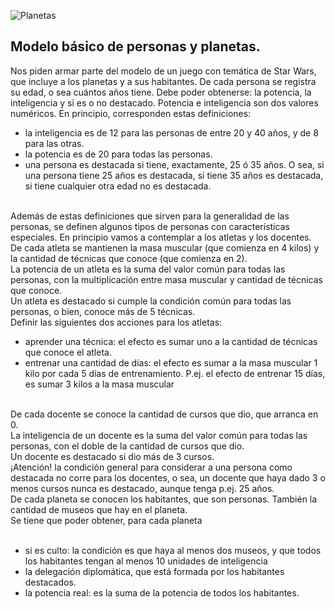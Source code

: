 ![Planetas](https://images.pexels.com/photos/17505896/pexels-photo-17505896/free-photo-of-hombre-corriendo-nebulosa.jpeg?auto=compress&cs=tinysrgb&w=1260&h=750&dpr=1)<br>

## Modelo básico de personas y planetas.

Nos piden armar parte del modelo de un juego con temática de Star Wars, que incluye a los planetas y a sus habitantes.
De cada persona se registra su edad, o sea cuántos años tiene. Debe poder obtenerse: la potencia, la inteligencia y si es o no destacado. Potencia e inteligencia son dos valores numéricos. En principio, corresponden estas definiciones:
<br><ul>
  <li>la inteligencia es de 12 para las personas de entre 20 y 40 años, y de 8 para las otras.</li>
  <li>la potencia es de 20 para todas las personas.</li>
  <li>una persona es destacada si tiene, exactamente, 25 ó 35 años. O sea, si una persona tiene 25 años es destacada, si tiene 35 años es destacada, si tiene cualquier otra edad no es destacada.</li>
</ul><br>
Además de estas definiciones que sirven para la generalidad de las personas, se definen algunos tipos de personas con características especiales. En principio vamos a contemplar a los atletas y los docentes.<br>
De cada atleta se mantienen la masa muscular (que comienza en 4 kilos) y la cantidad de técnicas que conoce (que comienza en 2).<br>
La potencia de un atleta es la suma del valor común para todas las personas, con la multiplicación entre masa muscular y cantidad de técnicas que conoce.<br>
Un atleta es destacado si cumple la condición común para todas las personas, o bien, conoce más de 5 técnicas.<br>
Definir las siguientes dos acciones para los atletas:
<br><ul>
  <li>aprender una técnica: el efecto es sumar uno a la cantidad de técnicas que conoce el atleta.</li>
  <li>entrenar una cantidad de días: el efecto es sumar a la masa muscular 1 kilo por cada 5 días de entrenamiento. P.ej. el efecto de entrenar 15 días, es sumar 3 kilos a la masa muscular</li>
</ul>
<br>De cada docente se conoce la cantidad de cursos que dio, que arranca en 0.<br>
La inteligencia de un docente es la suma del valor común para todas las personas, con el doble de la cantidad de cursos que dio.<br>
Un docente es destacado si dio más de 3 cursos.<br>
¡Atención! la condición general para considerar a una persona como destacada no corre para los docentes, o sea, un docente que haya dado 3 o menos cursos nunca es destacado, aunque tenga p.ej. 25 años.<br>
De cada planeta se conocen los habitantes, que son personas. También la cantidad de museos que hay en el planeta.<br>
Se tiene que poder obtener, para cada planeta<br>
<br>
<ul>
  <li>si es culto: la condición es que haya al menos dos museos, y que todos los habitantes tengan al menos 10 unidades de inteligencia</li>
  <li>la delegación diplomática, que está formada por los habitantes destacados.</li>
  <li>la potencia real: es la suma de la potencia de todos los habitantes.</li>
</ul>



